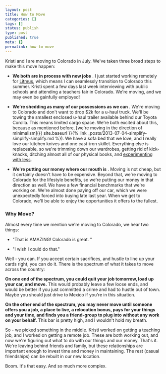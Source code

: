 ```yaml
---
layout: post
title: How to Move
categories: []
tags: []
status: publish
type: post
published: true
meta: {}
permalink: how-to-move
---
```




Kristi and I are moving to Colorado in July.
We've taken three broad steps to make this move happen:


* **We both are in process with new jobs**
. I just started working remotely for
[Litmus](http://www.litmus.com), which means I can seamlessly transition to Colorado this summer. Kristi spent a few days last week interviewing with public schools and attending a teachers fair in Colorado. We're moving, and we may even be gainfully employed!


* **We're shedding as many of our possessions as we can**
. We're moving to Colorado and don't want to drop $2k for a u-haul truck. We'll be towing the smallest enclosed u-haul trailer available behind our Toyota Corolla. This means limited cargo space. We're both excited about this, because as mentioned before,
[we're moving in the direction of minimalism]({{ site.baseurl }}{% link _posts/2013-07-04-simplify-simplify-simplify.md %}). We have a sofa bed that we love, and I really love our kitchen knives and one cast-iron skillet. Everything else is replaceable, so we're trimming down our wardrobes, getting rid of kick-knacks, ditching almost all of our physical books, and
[experimenting with less](http://www.becomingminimalist.com/sample-living-with-less/).


* **We're putting our money where our mouth is**
. Moving is not
cheap, but it certainly doesn't have to be expensive. Beyond that, we're moving to Colorado for the lifestyle benefits, so we're putting our money in that direction as well. We have a few financial benchmarks that we're working on. We're almost done paying off our car, which we were unexpectedly forced into buying late last year. When we get to Colorado, we'll be able to enjoy the opportunities it offers to the fullest.

### Why Move?



Almost every time we mention we're moving to Colorado, we hear two things:


* "That is AMAZING! Colorado is great. "


* "I wish I could do that."


Well - you can. If you accept certain sacrifices, and hustle to line up your cards right, you can do it. There is the spectrum of what it takes to move across the country:



**On one end of the spectrum, you could quit your job tomorrow, load up your car, and move.**
 This would probably leave a few loose ends, and would be better if you just committed a crime and had to hustle out of town. Maybe you should just drive to Mexico if you're in this situation.



**On the other end of the spectrum, you may never move until someone offers you a job, a place to live, a relocation bonus, pays for your things and your time, and finds you a friend-group to plug into without any work on your behalf.**
 This bar is pretty high, and I wouldn't hold my breath.



So - we picked something in the middle. Kristi worked on getting a teaching job, and I worked on getting a remote job. These are both working out, and now we're figuring out what to do with our things and our money. That's it. We're leaving behind friends and family, but these relationships are important enough to invest time and money in maintaining. The rest (casual friendships) can be rebuilt in our new location.



Boom. It's that easy. And so much more complex.
